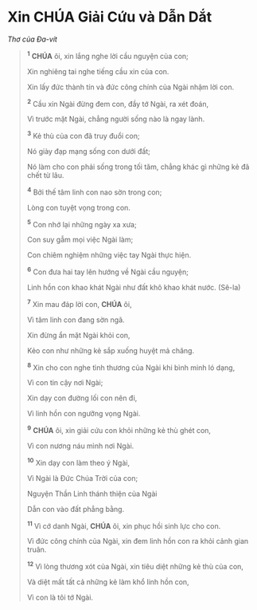 # Xin **CHÚA** Giải Cứu và Dẫn Dắt
*Thơ của Đa-vít*

> <sup><b>1</b></sup> **CHÚA** ôi, xin lắng nghe lời cầu nguyện của con;
>
> Xin nghiêng tai nghe tiếng cầu xin của con.
>
> Xin lấy đức thành tín và đức công chính của Ngài nhậm lời con.
>
> <sup><b>2</b></sup> Cầu xin Ngài đừng đem con, đầy tớ Ngài, ra xét đoán,
>
> Vì trước mặt Ngài, chẳng người sống nào là ngay lành.
>
> <sup><b>3</b></sup> Kẻ thù của con đã truy đuổi con;
>
> Nó giày đạp mạng sống con dưới đất;
>
> Nó làm cho con phải sống trong tối tăm, chẳng khác gì những kẻ đã chết từ lâu.
>
> <sup><b>4</b></sup> Bởi thế tâm linh con nao sờn trong con;
>
> Lòng con tuyệt vọng trong con.
>
> <sup><b>5</b></sup> Con nhớ lại những ngày xa xưa;
>
> Con suy gẫm mọi việc Ngài làm;
>
> Con chiêm nghiệm những việc tay Ngài thực hiện.
>
> <sup><b>6</b></sup> Con đưa hai tay lên hướng về Ngài cầu nguyện;
>
> Linh hồn con khao khát Ngài như đất khô khao khát nước. (Sê-la)
>
> <sup><b>7</b></sup> Xin mau đáp lời con, **CHÚA** ôi,
>
> Vì tâm linh con đang sờn ngã.
>
> Xin đừng ẩn mặt Ngài khỏi con,
>
> Kẻo con như những kẻ sắp xuống huyệt mả chăng.
>
> <sup><b>8</b></sup> Xin cho con nghe tình thương của Ngài khi bình minh ló dạng,
>
> Vì con tin cậy nơi Ngài;
>
> Xin dạy con đường lối con nên đi,
>
> Vì linh hồn con ngưỡng vọng Ngài.
>
> <sup><b>9</b></sup> **CHÚA** ôi, xin giải cứu con khỏi những kẻ thù ghét con,
>
> Vì con nương náu mình nơi Ngài.
>
> <sup><b>10</b></sup> Xin dạy con làm theo ý Ngài,
>
> Vì Ngài là Đức Chúa Trời của con;
>
> Nguyện Thần Linh thánh thiện của Ngài
>
> Dẫn con vào đất phẳng bằng.
>
> <sup><b>11</b></sup> Vì cớ danh Ngài, **CHÚA** ôi, xin phục hồi sinh lực cho con.
>
> Vì đức công chính của Ngài, xin đem linh hồn con ra khỏi cảnh gian truân.
>
> <sup><b>12</b></sup> Vì lòng thương xót của Ngài, xin tiêu diệt những kẻ thù của con,
>
> Và diệt mất tất cả những kẻ làm khổ linh hồn con,
>
> Vì con là tôi tớ Ngài.